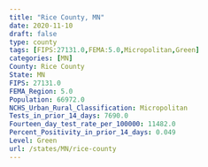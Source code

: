 ```yaml
---
title: "Rice County, MN"
date: 2020-11-10
draft: false
type: county
tags: [FIPS:27131.0,FEMA:5.0,Micropolitan,Green]
categories: [MN]
County: Rice County
State: MN
FIPS: 27131.0
FEMA_Region: 5.0
Population: 66972.0
NCHS_Urban_Rural_Classification: Micropolitan
Tests_in_prior_14_days: 7690.0
Fourteen_day_test_rate_per_100000: 11482.0
Percent_Positivity_in_prior_14_days: 0.049
Level: Green
url: /states/MN/rice-county
---
```



